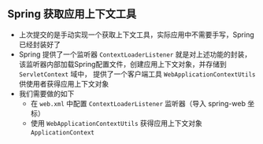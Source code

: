 ## Spring 获取应用上下文工具
- 上次提交的是手动实现一个获取上下文工具，实际应用中不需要手写，Spring已经封装好了
- Spring 提供了一个监听器 `ContextLoaderListener` 就是对上述功能的封装， 
  该监听器内部加载Spring配置文件，创建应用上下文对象，并存储到 `ServletContext` 域中，
  提供了一个客户端工具 `WebApplicationContextUtils` 供使用者获得应用上下文对象
- 我们需要做的如下
  - 在 `web.xml` 中配置 `ContextLoaderListener` 监听器（导入 spring-web 坐标）
  - 使用 `WebApplicationContextUtils` 获得应用上下文对象 `ApplicationContext`